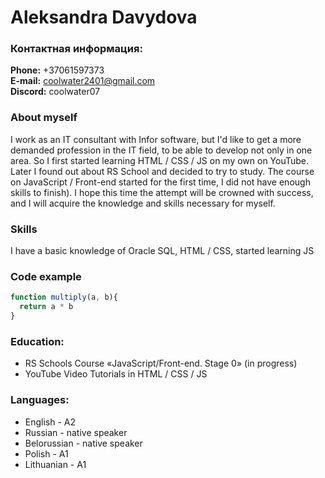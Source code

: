 
# Aleksandra Davydova


### Контактная информация:

**Phone:** +37061597373<br>
**E-mail:** coolwater2401@gmail.com<br>
**Discord:** coolwater07

### About myself

I work as an IT consultant with Infor software, but I'd like to get a more demanded profession in the IT field, to be able to develop not only in one area. So I first started learning HTML / CSS / JS on my own on YouTube. Later I found out about RS School and decided to try to study. The course on JavaScript / Front-end started for the first time, I did not have enough skills to finish). I hope this time the attempt will be crowned with success, and I will acquire the knowledge and skills necessary for myself.

### Skills
I have a basic knowledge of Oracle SQL, HTML / CSS, started learning JS

### Code example
```javascript
function multiply(a, b){
  return a * b
}
```

### Education:

- RS Schools Course «JavaScript/Front-end. Stage 0» (in progress)
- YouTube Video Tutorials in HTML / CSS / JS

### Languages:

- English \- А2
- Russian \- native speaker 
- Belorussian \- native speaker
- Polish \- A1
- Lithuanian \- A1
